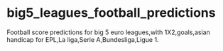 # big5_leagues_football_predictions
Football score predictions for big 5 euro leagues,with 1X2,goals,asian handicap for EPL,La liga,Serie A,Bundesliga,Ligue 1.
